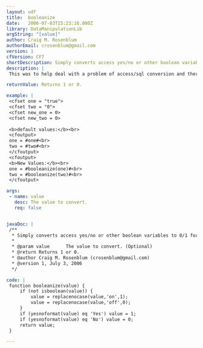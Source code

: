 ```yaml
---
layout: udf
title:  booleanize
date:   2006-07-03T15:23:16.000Z
library: DataManipulationLib
argString: "[value]"
author: Craig M. Rosenblum
authorEmail: crosenblum@gmail.com
version: 1
cfVersion: CF7
shortDescription: Simply converts access yes/no or other boolean variables to 0/1 format, almost opposite of yesnoformat
description: |
 This was to help deal with a problem of access/sql conversion and there were some yes/no values that did not match to boolean values. So had to create a script to simplify universal conversion to boolean values.

returnValue: Returns 1 or 0.

example: |
 <cfset one = "true">
 <cfset two = "0">
 <cfset new_one = 0>
 <cfset new_two = 0>
 
 <b>default values:</b><br>
 <cfoutput>
 one = #one#<br>
 two = #two#<br>
 </cfoutput>
 <cfoutput>
 <b>New Values:</b><br>
 one = #booleanize(one)#<br>
 two = #booleanize(two)#<br>
 </cfoutput>

args:
 - name: value
   desc: The value to convert.
   req: false


javaDoc: |
 /**
  * Simply converts access yes/no or other boolean variables to 0/1 format, almost opposite of yesnoformat
  * 
  * @param value      The value to convert. (Optional)
  * @return Returns 1 or 0. 
  * @author Craig M. Rosenblum (crosenblum@gmail.com) 
  * @version 1, July 3, 2006 
  */

code: |
 function booleanize(value) {
     if (not isboolean(value)) {
         value = replacenocase(value,'on',1);
         value = replacenocase(value,'off',0);
     }
     if (yesnoformat(value) eq 'Yes') value = 1;
     if (yesnoformat(value) eq 'No') value = 0;
     return value;
 }

---
```



